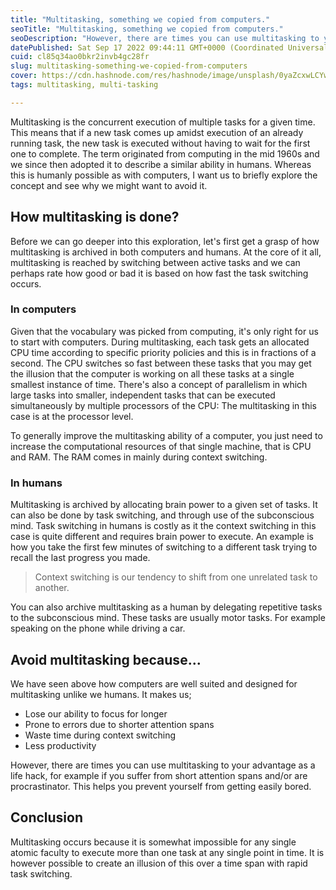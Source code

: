```yaml
---
title: "Multitasking, something we copied from computers."
seoTitle: "Multitasking, something we copied from computers."
seoDescription: "However, there are times you can use multitasking to your advantage as a life hack, for example if you suffer from short attention spans and/or are procrast"
datePublished: Sat Sep 17 2022 09:44:11 GMT+0000 (Coordinated Universal Time)
cuid: cl85q34ao0bkr2invb4gc28fr
slug: multitasking-something-we-copied-from-computers
cover: https://cdn.hashnode.com/res/hashnode/image/unsplash/0yaZcxwLCYw/upload/v1663407639160/iF6-uA8v1.jpeg
tags: multitasking, multi-tasking

---
```


Multitasking is the concurrent execution of multiple tasks for a given time. This means that if a new task comes up amidst execution of an already running task, the new task is executed without having to wait for the first one to complete. The term originated from computing in the mid 1960s and we since then adopted it to describe a similar ability in humans. Whereas this is humanly possible as with computers, I want us to briefly explore the concept and see why we might want to avoid it. 

## How multitasking is done?
Before we can go deeper into this exploration, let's first get a grasp of how multitasking is archived in both computers and humans. At the core of it all, multitasking is reached by switching between active tasks and we can perhaps rate how good or bad it is based on how fast the task switching occurs.  

### In computers
Given that the vocabulary was picked from computing, it's only right for us to start with computers.
During multitasking, each task gets an allocated CPU time according to specific priority policies and this is in fractions of a second. The CPU switches so fast between these tasks that you may get the illusion that the computer is working on all these tasks at a single smallest instance of time. There's also a concept of parallelism in which large tasks into smaller, independent tasks that can be executed simultaneously by multiple processors of the CPU: The multitasking in this case is at the processor level.

To generally improve the multitasking ability of a computer, you just need to increase the computational resources of that single machine, that is CPU and RAM. The RAM comes in mainly during context switching.

### In humans
Multitasking is archived by allocating brain power to a given set of tasks. It can also be done by task switching, and through use of the subconscious mind. 
Task switching in humans is costly as it the context switching in this case is quite different and requires brain power to execute. An example is how you take the first few minutes of switching to a different task trying to recall the last progress you made.
> ‍Context switching is our tendency to shift from one unrelated task to another. 

You can also archive multitasking as a human by delegating repetitive tasks to the subconscious mind. These tasks are usually motor tasks. For example speaking on the phone while driving a car.

## Avoid multitasking because...
We have seen above how computers are well suited and designed for multitasking unlike we humans. It makes us;
- Lose our ability to focus for longer
- Prone to errors due to shorter attention spans
- Waste time during context switching
- Less productivity

However, there are times you can use multitasking to your advantage as a life hack, for example if you suffer from short attention spans and/or are procrastinator. This helps you prevent yourself from getting easily bored.

## Conclusion
Multitasking occurs because it is somewhat impossible for any single atomic faculty to execute more than one task at any single point in time. It is however possible to create an illusion of this over a time span with rapid task switching.